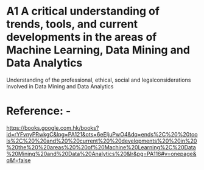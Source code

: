 # A1 A  critical  understanding  of  trends,  tools,  and  current  developments  in  the  areas  of Machine Learning, Data Mining and Data Analytics 
Understanding  of  the professional,  ethical,  social  and  legalconsiderations  involved  in Data Mining and Data Analytics 
# Reference: -
https://books.google.com.hk/books?id=rYFvnyPRwkgC&lpg=PA121&ots=6eEIjuPwO4&dq=ends%2C%20%20tools%2C%20%20and%20%20current%20%20developments%20%20in%20%20the%20%20areas%20%20of%20Machine%20Learning%2C%20Data%20Mining%20and%20Data%20Analytics%20&lr&pg=PA116#v=onepage&q&f=false
